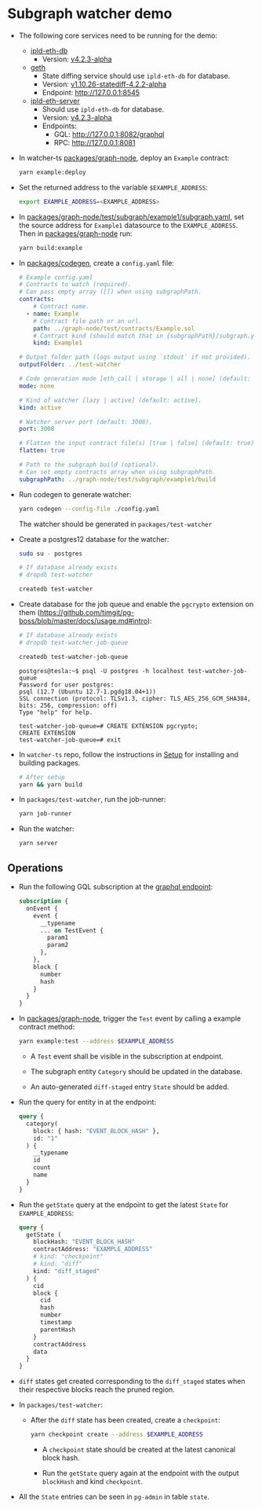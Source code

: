# Subgraph watcher demo

* The following core services need to be running for the demo:
  * [ipld-eth-db](https://github.com/cerc-io/ipld-eth-db)
    * Version: [v4.2.3-alpha](https://github.com/cerc-io/ipld-eth-db/releases/tag/v4.2.3-alpha)
  * [geth](https://github.com/cerc-io/go-ethereum)
    * State diffing service should use `ipld-eth-db` for database.
    * Version: [v1.10.26-statediff-4.2.2-alpha](https://github.com/cerc-io/go-ethereum/releases/tag/v1.10.26-statediff-4.2.2-alpha)
    * Endpoint: http://127.0.0.1:8545
  * [ipld-eth-server](https://github.com/cerc-io/ipld-eth-server)
    * Should use `ipld-eth-db` for database.
    * Version: [v4.2.3-alpha](https://github.com/cerc-io/ipld-eth-server/releases/tag/v4.2.3-alpha)
    * Endpoints:
      * GQL: http://127.0.0.1:8082/graphql
      * RPC: http://127.0.0.1:8081

* In watcher-ts [packages/graph-node](../graph-node/), deploy an `Example` contract:

  ```bash
  yarn example:deploy
  ```

* Set the returned address to the variable `$EXAMPLE_ADDRESS`:

  ```bash
  export EXAMPLE_ADDRESS=<EXAMPLE_ADDRESS>
  ```

* In [packages/graph-node/test/subgraph/example1/subgraph.yaml](../graph-node/test/subgraph/example1/subgraph.yaml), set the source address for `Example1` datasource to the `EXAMPLE_ADDRESS`. Then in [packages/graph-node](../graph-node/) run:

  ```bash
  yarn build:example
  ```

* In [packages/codegen](./), create a `config.yaml` file:

  ```yaml
  # Example config.yaml
  # Contracts to watch (required).
  # Can pass empty array ([]) when using subgraphPath.
  contracts:
      # Contract name.
    - name: Example
      # Contract file path or an url.
      path: ../graph-node/test/contracts/Example.sol
      # Contract kind (should match that in {subgraphPath}/subgraph.yaml if subgraphPath provided)
      kind: Example1

  # Output folder path (logs output using `stdout` if not provided).
  outputFolder: ../test-watcher

  # Code generation mode [eth_call | storage | all | none] (default: none).
  mode: none

  # Kind of watcher [lazy | active] (default: active).
  kind: active

  # Watcher server port (default: 3008).
  port: 3008

  # Flatten the input contract file(s) [true | false] (default: true).
  flatten: true

  # Path to the subgraph build (optional).
  # Can set empty contracts array when using subgraphPath.
  subgraphPath: ../graph-node/test/subgraph/example1/build
  ```

* Run codegen to generate watcher:

  ```bash
  yarn codegen --config-file ./config.yaml
  ```

  The watcher should be generated in `packages/test-watcher`

* Create a postgres12 database for the watcher:

  ```bash
  sudo su - postgres

  # If database already exists
  # dropdb test-watcher

  createdb test-watcher
  ```

* Create database for the job queue and enable the `pgcrypto` extension on them (https://github.com/timgit/pg-boss/blob/master/docs/usage.md#intro):

  ```bash
  # If database already exists
  # dropdb test-watcher-job-queue

  createdb test-watcher-job-queue
  ```

  ```
  postgres@tesla:~$ psql -U postgres -h localhost test-watcher-job-queue
  Password for user postgres:
  psql (12.7 (Ubuntu 12.7-1.pgdg18.04+1))
  SSL connection (protocol: TLSv1.3, cipher: TLS_AES_256_GCM_SHA384, bits: 256, compression: off)
  Type "help" for help.

  test-watcher-job-queue=# CREATE EXTENSION pgcrypto;
  CREATE EXTENSION
  test-watcher-job-queue=# exit
  ```

* In `watcher-ts` repo, follow the instructions in [Setup](../../README.md#setup) for installing and building packages.

  ```bash
  # After setup
  yarn && yarn build
  ```

* In `packages/test-watcher`, run the job-runner:

  ```bash
  yarn job-runner
  ```

* Run the watcher:

  ```bash
  yarn server
  ```

## Operations

* Run the following GQL subscription at the [graphql endpoint](http://localhost:3008/graphql):

  ```graphql
  subscription {
    onEvent {
      event {
        __typename
        ... on TestEvent {
          param1
          param2
        },
      },
      block {
        number
        hash
      }
    }
  }
  ```

* In [packages/graph-node](../graph-node/), trigger the `Test` event by calling a example contract method:

  ```bash
  yarn example:test --address $EXAMPLE_ADDRESS
  ```

  * A `Test` event shall be visible in the subscription at endpoint.

  * The subgraph entity `Category` should be updated in the database.

  * An auto-generated `diff-staged` entry `State` should be added.

* Run the query for entity in at the endpoint:

  ```graphql
  query {
    category(
      block: { hash: "EVENT_BLOCK_HASH" },
      id: "1"
    ) {
      __typename
      id
      count
      name
    }
  }
  ```

* Run the `getState` query at the endpoint to get the latest `State` for `EXAMPLE_ADDRESS`:

  ```graphql
  query {
    getState (
      blockHash: "EVENT_BLOCK_HASH"
      contractAddress: "EXAMPLE_ADDRESS"
      # kind: "checkpoint"
      # kind: "diff"
      kind: "diff_staged"
    ) {
      cid
      block {
        cid
        hash
        number
        timestamp
        parentHash
      }
      contractAddress
      data
    }
  }
  ```

* `diff` states get created corresponding to the `diff_staged` states when their respective blocks reach the pruned region.

* In `packages/test-watcher`:

  * After the `diff` state has been created, create a `checkpoint`:

    ```bash
    yarn checkpoint create --address $EXAMPLE_ADDRESS
    ```

    * A `checkpoint` state should be created at the latest canonical block hash.

    * Run the `getState` query again at the endpoint with the output `blockHash` and kind `checkpoint`.
  
* All the `State` entries can be seen in `pg-admin` in table `state`.
